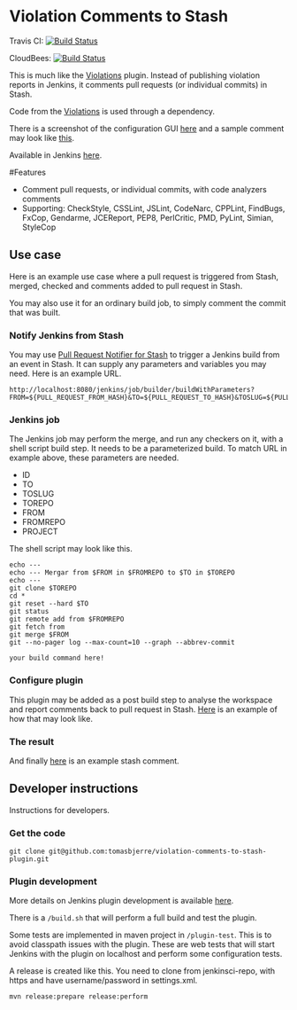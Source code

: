 # Violation Comments to Stash

Travis CI: [![Build Status](https://travis-ci.org/tomasbjerre/violation-comments-to-stash-plugin.svg?branch=master)](https://travis-ci.org/tomasbjerre/violation-comments-to-stash-plugin)

CloudBees: [![Build Status](https://jenkins.ci.cloudbees.com/job/plugins/job/violation-comments-to-stash-plugin/badge/icon)](https://jenkins.ci.cloudbees.com/job/plugins/job/violation-comments-to-stash-plugin/)

This is much like the [Violations](https://wiki.jenkins-ci.org/display/JENKINS/Violations) plugin. Instead of publishing violation reports in Jenkins, it comments pull requests (or individual commits) in Stash.

Code from the [Violations](https://wiki.jenkins-ci.org/display/JENKINS/Violations) is used through a dependency.

There is a screenshot of the configuration GUI [here](https://raw.githubusercontent.com/tomasbjerre/violation-comments-to-stash-plugin/master/sandbox/screenshot-config.png) and a sample comment may look like [this](https://raw.githubusercontent.com/tomasbjerre/violation-comments-to-stash-plugin/master/sandbox/screenshot-stash.png).

Available in Jenkins [here](https://wiki.jenkins-ci.org/display/JENKINS/Violation+Comments+to+Stash+Plugin).

#Features
* Comment pull requests, or individual commits, with code analyzers comments
 * Supporting: CheckStyle, CSSLint, JSLint, CodeNarc, CPPLint, FindBugs, FxCop, Gendarme, JCEReport, PEP8, PerlCritic, PMD, PyLint, Simian, StyleCop

## Use case
Here is an example use case where a pull request is triggered from Stash, merged, checked and comments added to pull request in Stash.

You may also use it for an ordinary build job, to simply comment the commit that was built.

### Notify Jenkins from Stash
You may use [Pull Request Notifier for Stash](https://github.com/tomasbjerre/pull-request-notifier-for-stash) to trigger a Jenkins build from an event in Stash. It can supply any parameters and variables you may need. Here is an example URL.

```
http://localhost:8080/jenkins/job/builder/buildWithParameters?FROM=${PULL_REQUEST_FROM_HASH}&TO=${PULL_REQUEST_TO_HASH}&TOSLUG=${PULL_REQUEST_TO_REPO_SLUG}&TOREPO=${PULL_REQUEST_TO_HTTP_CLONE_URL}&FROMREPO=${PULL_REQUEST_FROM_HTTP_CLONE_URL}&ID=${PULL_REQUEST_ID}&PROJECT=${PULL_REQUEST_TO_REPO_PROJECT_KEY}
```

### Jenkins job
The Jenkins job may perform the merge, and run any checkers on it, with a shell script build step. It needs to be a parameterized build. To match URL in example above, these parameters are needed.
 * ID
 * TO
 * TOSLUG
 * TOREPO
 * FROM
 * FROMREPO
 * PROJECT

The shell script may look like this.

```
echo ---
echo --- Mergar from $FROM in $FROMREPO to $TO in $TOREPO
echo ---
git clone $TOREPO
cd *
git reset --hard $TO
git status
git remote add from $FROMREPO
git fetch from
git merge $FROM
git --no-pager log --max-count=10 --graph --abbrev-commit

your build command here!
```

### Configure plugin
This plugin may be added as a post build step to analyse the workspace and report comments back to pull request in Stash. [Here](https://raw.githubusercontent.com/tomasbjerre/violation-comments-to-stash-plugin/master/sandbox/screenshot-config.png) is an example of how that may look like.

### The result
And finally [here](https://raw.githubusercontent.com/tomasbjerre/violation-comments-to-stash-plugin/master/sandbox/screenshot-stash.png) is an example stash comment.

## Developer instructions
Instructions for developers.

### Get the code

```
git clone git@github.com:tomasbjerre/violation-comments-to-stash-plugin.git
```

### Plugin development
More details on Jenkins plugin development is available [here](https://wiki.jenkins-ci.org/display/JENKINS/Plugin+tutorial).

There is a ```/build.sh``` that will perform a full build and test the plugin.

Some tests are implemented in maven project in ```/plugin-test```. This is to avoid classpath issues with the plugin. These are web tests that will start Jenkins with the plugin on localhost and perform some configuration tests.

A release is created like this. You need to clone from jenkinsci-repo, with https and have username/password in settings.xml.
```
mvn release:prepare release:perform
```
